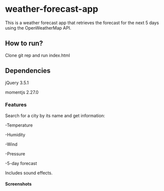 # weather-forecast-app

This is a weather forecast app that retrieves the forecast for the next 5 days using the OpenWeatherMap API.

## How to run?

Clone git rep and run index.html

## Dependencies

jQuery 3.5.1

momentjs 2.27.0

### Features

Search for a city by its name and get information:

-Temperature

-Humidity

-Wind

-Pressure

-5-day forecast

Includes sound effects.

#### Screenshots
